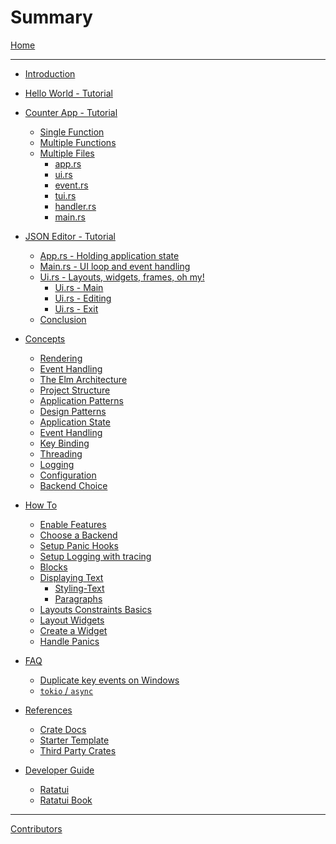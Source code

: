 # Summary

[Home](./README.md)

---

- [Introduction](./introduction.md)

- [Hello World - Tutorial](./tutorial/hello-world/README.md)

- [Counter App - Tutorial](./tutorial/counter-app/README.md)

  - [Single Function](./tutorial/counter-app/single-function.md)
  - [Multiple Functions](./tutorial/counter-app/refactor.md)
  - [Multiple Files](./tutorial/counter-app/multiple-files.md)
    - [app.rs](./tutorial/counter-app/app.md)
    - [ui.rs](./tutorial/counter-app/ui.md)
    - [event.rs](./tutorial/counter-app/event.md)
    - [tui.rs](./tutorial/counter-app/tui.md)
    - [handler.rs](./tutorial/counter-app/handler.md)
    - [main.rs](./tutorial/counter-app/main.md)

- [JSON Editor - Tutorial](./tutorial/json-editor/README.md)

  - [App.rs - Holding application state](./tutorial/json-editor/app.md)
  - [Main.rs - UI loop and event handling](./tutorial/json-editor/main.md)
  - [Ui.rs - Layouts, widgets, frames, oh my!](./tutorial/json-editor/ui.md)
    - [Ui.rs - Main](./tutorial/json-editor/ui-main.md)
    - [Ui.rs - Editing](./tutorial/json-editor/ui-editing.md)
    - [Ui.rs - Exit](./tutorial/json-editor/ui-exit.md)
  - [Conclusion](./tutorial/json-editor/closing_thoughts.md)

- [Concepts](./concepts/README.md)

  - [Rendering](./concepts/rendering.md)
  - [Event Handling](./concepts/event_handling.md)
  - [The Elm Architecture](./concepts/the-elm-architecture.md)
  - [Project Structure]()
  - [Application Patterns]()
  - [Design Patterns]()
  - [Application State]()
  - [Event Handling]()
  - [Key Binding]()
  - [Threading]()
  - [Logging]()
  - [Configuration]()
  - [Backend Choice]()

- [How To]()

  - [Enable Features](./how-to/features.md)
  - [Choose a Backend](./how-to/choose-a-backend.md)
  - [Setup Panic Hooks](./how-to/setup-panic-hooks.md)
  - [Setup Logging with tracing](./how-to/setup-logging-tracing.md)
  - [Blocks]()
  - [Displaying Text]()
    - [Styling-Text]()
    - [Paragraphs]()
  - [Layouts Constraints Basics](./how-to/layout-constraints-basics.md)
  - [Layout Widgets]()
  - [Create a Widget]()
  - [Handle Panics]()

- [FAQ](./faq/README.md)

  - [Duplicate key events on Windows](./faq/duplicate-key-events-windows.md)
  - [`tokio` / `async`](./faq/tokio-async.md)

- [References]()

  - [Crate Docs]()
  - [Starter Template]()
  - [Third Party Crates]()

- [Developer Guide]()

  - [Ratatui]()
  - [Ratatui Book](./developer-guide/book.md)

---

[Contributors](contributors.md)
